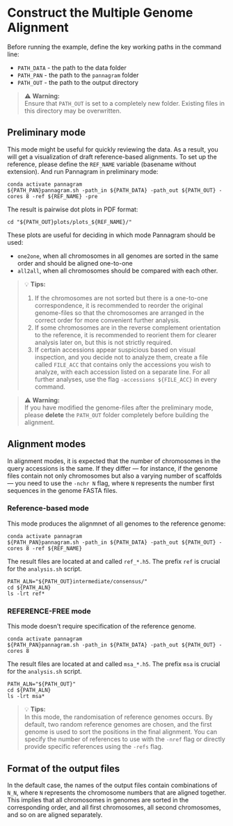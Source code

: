 
# Construct the Multiple Genome Alignment

Before running the example, define the key working paths in the command line:
- `PATH_DATA` - the path to the data folder
- `PATH_PAN` - the path to the `pannagram` folder
- `PATH_OUT` - the path to the output directory

> ⚠️ **Warning:**  
> Ensure that `PATH_OUT` is set to a completely new folder. Existing files in this directory may be overwritten.

## Preliminary mode

This mode might be useful for quickly reviewing the data.
As a result, you will get a visualization of draft reference-based alignments.
To set up the reference, please define the `REF_NAME` variable (basename without extension).
And run Pannagram in preliminary mode:
```
conda activate pannagram
${PATH_PAN}pannagram.sh -path_in ${PATH_DATA} -path_out ${PATH_OUT} -cores 8 -ref ${REF_NAME} -pre 
```
<!-- pannagram.sh -path_in ${PATH_DATA} -path_out ${PATH_OUT} -cores 8 -nchr 1 -log 2 -ref ${REF_NAME} -accessions ${FILE_ACC} -->

The result is pairwise dot plots in PDF format:
```
cd "${PATH_OUT}plots/plots_${REF_NAME}/"
```

These plots are useful for deciding in which mode Pannagram should be used:
- `one2one`, when all chromosomes in all genomes are sorted in the same order and should be aligned one-to-one
- `all2all`, when all chromosomes should be compared with each other.

> 💡 **Tips:**  
> 1. If the chromosomes are not sorted but there is a one-to-one correspondence, it is recommended to reorder the original genome-files so that the chromosomes are arranged in the correct order for more convenient further analysis.
> 2. If some chromosomes are in the reverse complement orientation to the reference, it is recommended to reorient them for clearer analysis later on, but this is not strictly required.
> 3. If certain accessions appear suspicious based on visual inspection, and you decide not to analyze them, create a file called `FILE_ACC` that contains only the accessions you wish to analyze, with each accession listed on a separate line. For all further analyses, use the flag `-accessions ${FILE_ACC}` in every command.

> ⚠️ **Warning:**  
> If you have modified the genome-files after the preliminary mode, please **delete** the `PATH_OUT` folder completely before building the alignment.

## Alignment modes

In alignment modes, it is expected that the number of chromosomes in the query accessions is the same. 
If they differ — for instance, if the genome files contain not only chromosomes but also a varying number of scaffolds — you need to use the `-nchr N` flag, where `N` represents the number first sequences in the genome FASTA files.

### Reference-based mode

This mode produces the alignmnet of all genomes to the reference genome:
```
conda activate pannagram
${PATH_PAN}pannagram.sh -path_in ${PATH_DATA} -path_out ${PATH_OUT} -cores 8 -ref ${REF_NAME} 
```

The result files are located at and called `ref_*.h5`. The prefix `ref` is crucial for the `analysis.sh` script.
```
PATH_ALN="${PATH_OUT}intermediate/consensus/"
cd ${PATH_ALN}
ls -lrt ref*
```

### REFERENCE-FREE mode

This mode doesn't require specification of the reference genome.
```
conda activate pannagram
${PATH_PAN}pannagram.sh -path_in ${PATH_DATA} -path_out ${PATH_OUT} -cores 8
```

The result files are located at and called `msa_*.h5`. The prefix `msa` is crucial for the `analysis.sh` script.
```
PATH_ALN="${PATH_OUT}"
cd ${PATH_ALN}
ls -lrt msa*
```

> 💡 **Tips:**  
> In this mode, the randomisation of reference genomes occurs.
> By default, two random reference genomes are chosen, and the first genome is used to sort the positions in the final alignment.
> You can specify the number of references to use with the `-nref` flag or directly provide specific references using the `-refs` flag.

## Format of the output files

In the default case, the names of the output files contain combinations of `N_N`, where `N` represents the chromosome numbers that are aligned together. 
This implies that all chromosomes in genomes are sorted in the corresponding order, and all first chromosomes, all second chromosomes, and so on are aligned separately.
